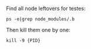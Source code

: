 
Find all node leftovers for testes:

```
ps -e|grep node_modules/.b
```

Then kill them one by one:

```
kill -9 {PID}
```

